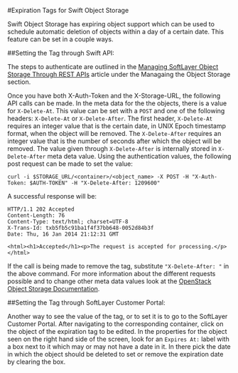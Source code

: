 #Expiration Tags for Swift Object Storage

Swift Object Storage has expiring object support which can be used to schedule automatic deletion of objects within a day of a certain date. This feature can be set in a couple ways. 

##Setting the Tag through Swift API:

The steps to authenticate are outlined in the [Managing SoftLayer Object Storage Through REST APIs](http://sldn.softlayer.com/blog/waelriac/Managing-SoftLayer-Object-Storage-Through-REST-APIs) article under the Managaing the Object Storage section.

Once you have both X-Auth-Token and the X-Storage-URL, the following API calls can be made. In the meta data for the the objects, there is a value for `X-Delete-At`. This value can be set with a `POST` and one of the following headers: `X-Delete-At` or `X-Delete-After`. The first header, `X-Delete-At` requires an integer value that is the certain date, in UNIX Epoch timestamp format, when the object will be removed. The `X-Delete-After` requires an integer value that is the number of seconds after which the object will be removed. The value given through `X-Delete-After` is internally stored in `X-Delete-After` meta deta value. Using the authentication values, the following post request can be made to set the value:

```
curl -i $STORAGE_URL/<container>/<object_name> -X POST -H "X-Auth-Token: $AUTH-TOKEN" -H "X-Delete-After: 1209600"
```
A successful response will be:
```
HTTP/1.1 202 Accepted
Content-Length: 76
Content-Type: text/html; charset=UTF-8
X-Trans-Id: txb5fb5c91ba1f4f37bb648-0052d84b3f
Date: Thu, 16 Jan 2014 21:12:31 GMT

<html><h1>Accepted</h1><p>The request is accepted for processing.</p></html>
```
If the call is being made to remove the tag, substitute `"X-Delete-After: "` in the above command.
For more information about the different requests possible and to change other meta data values look at the [OpenStack Object Storage Documentation](http://developer.openstack.org/api-ref-objectstorage-v1.html).

##Setting the Tag through SoftLayer Customer Portal:

Another way to see the value of the tag, or to set it is to go to the SoftLayer Customer Portal. After navigating to the corresponding container, click on the object of the expiration tag to be edited. In the properties for the object seen on the right hand side of the screen, look for an `Expires At:` label with a box next to it which may or may not have a date in it. In there pick the date in which the object should be deleted to set or remove the expiration date by clearing the box. 
